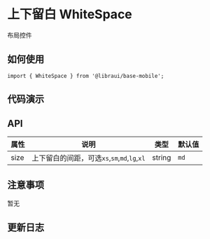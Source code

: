 # 上下留白 WhiteSpace

布局控件


## 如何使用

```
import { WhiteSpace } from '@libraui/base-mobile';

```

## 代码演示


## API


| 属性 | 说明 | 类型 | 默认值
| ----|-----|------|------
| size       |  上下留白的间距，可选`xs`,`sm`,`md`,`lg`,`xl`  | string | `md`  |


## 注意事项

暂无

## 更新日志
